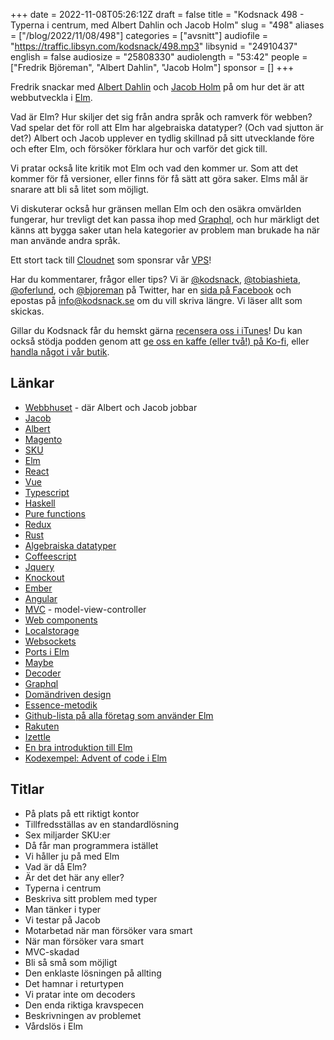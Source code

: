 +++
date = 2022-11-08T05:26:12Z
draft = false
title = "Kodsnack 498 - Typerna i centrum, med Albert Dahlin och Jacob Holm"
slug = "498"
aliases = ["/blog/2022/11/08/498"]
categories = ["avsnitt"]
audiofile = "https://traffic.libsyn.com/kodsnack/498.mp3"
libsynid = "24910437"
english = false
audiosize = "25808330"
audiolength = "53:42"
people = ["Fredrik Björeman", "Albert Dahlin", "Jacob Holm"]
sponsor = []
+++

Fredrik snackar med [Albert Dahlin](https://www.linkedin.com/in/albertdahlin/) och [Jacob Holm](https://www.linkedin.com/in/jacob-holm-902a97177/) på om hur det är att webbutveckla i [Elm](https://elm-lang.org/).

Vad är Elm? Hur skiljer det sig från andra språk och ramverk för webben? Vad spelar det för roll att Elm har algebraiska datatyper? (Och vad sjutton är det?) Albert och Jacob upplever en tydlig skillnad på sitt utvecklande före och efter Elm, och försöker förklara hur och varför det gick till.

Vi pratar också lite kritik mot Elm och vad den kommer ur. Som att det kommer för få versioner, eller finns för få sätt att göra saker. Elms mål är snarare att bli så litet som möjligt.

Vi diskuterar också hur gränsen mellan Elm och den osäkra omvärlden fungerar, hur trevligt det kan passa ihop med [Graphql](https://en.wikipedia.org/wiki/GraphQL), och hur märkligt det känns att bygga saker utan hela kategorier av problem man brukade ha när man använde andra språk.

Ett stort tack till [Cloudnet](https://www.cloudnet.se) som sponsrar vår [VPS](https://en.wikipedia.org/wiki/Virtual_private_server)!

Har du kommentarer, frågor eller tips? Vi är [@kodsnack](https://www.twitter.com/kodsnack), [@tobiashieta](https://www.twitter.com/tobiashieta), [@oferlund](https://www.twitter.com/oferlund), och [@bjoreman](https://www.twitter.com/bjoreman) på Twitter, har en [sida på Facebook](https://www.facebook.com/kodsnack) och epostas på [info@kodsnack.se](mailto:info@kodsnack.se) om du vill skriva längre. Vi läser allt som skickas.

Gillar du Kodsnack får du hemskt gärna [recensera oss i iTunes](https://itunes.apple.com/se/podcast/kodsnack/id561631498?l=en)! Du kan också stödja podden genom att <a href="https://ko-fi.com/kodsnack" rel="payment">ge oss en kaffe (eller två!) på Ko-fi</a>, eller [handla något i vår butik](https://shop.spreadshirt.se/kodsnack/).

## Länkar ##
* [Webbhuset](https://webbhuset.se/) - där Albert och Jacob jobbar
* [Jacob](https://www.linkedin.com/in/jacob-holm-902a97177/)
* [Albert](https://www.linkedin.com/in/albertdahlin/)
* [Magento](https://en.wikipedia.org/wiki/Magento)
* [SKU](https://en.wikipedia.org/wiki/Stock_keeping_unit)
* [Elm](https://elm-lang.org/)
* [React](https://en.wikipedia.org/wiki/React_%28JavaScript_library%29)
* [Vue](https://en.wikipedia.org/wiki/Vue.js)
* [Typescript](https://en.wikipedia.org/wiki/TypeScript)
* [Haskell](https://en.wikipedia.org/wiki/Haskell)
* [Pure functions](https://en.wikipedia.org/wiki/Pure_function)
* [Redux](https://en.wikipedia.org/wiki/Redux_%28JavaScript_library%29)
* [Rust](https://en.wikipedia.org/wiki/Rust_%28programming_language%29)
* [Algebraiska datatyper](https://en.wikipedia.org/wiki/Algebraic_data_type)
* [Coffeescript](https://en.wikipedia.org/wiki/CoffeeScript)
* [Jquery](https://jquery.com/)
* [Knockout](https://knockoutjs.com/)
* [Ember](https://emberjs.com/)
* [Angular](https://en.wikipedia.org/wiki/Angular_%28web_framework%29)
* [MVC](https://en.wikipedia.org/wiki/Model%E2%80%93view%E2%80%93controller) - model-view-controller
* [Web components](https://en.wikipedia.org/wiki/Web_Components)
* [Localstorage](https://developer.mozilla.org/en-US/docs/Web/API/Web_Storage_API)
* [Websockets](https://developer.mozilla.org/en-US/docs/Glossary/WebSockets)
* [Ports i Elm](https://guide.elm-lang.org/interop/ports.html)
* [Maybe](https://guide.elm-lang.org/error_handling/maybe.html)
* [Decoder](https://guide.elm-lang.org/effects/json.html#json-decoders)
* [Graphql](https://en.wikipedia.org/wiki/GraphQL)
* [Domändriven design](https://en.wikipedia.org/wiki/Domain-driven_design)
* [Essence-metodik](https://www.omg.org/hot-topics/essence.htm)
* [Github-lista på alla företag som använder Elm](https://github.com/jah2488/elm-companies)
* [Rakuten](https://en.wikipedia.org/wiki/Rakuten)
* [Izettle](https://en.wikipedia.org/wiki/Zettle)
* [En bra introduktion till Elm](https://elmprogramming.com/)
* [Kodexempel: Advent of code i Elm](https://github.com/albertdahlin/elm-advent-of-code)


## Titlar ##
* På plats på ett riktigt kontor
* Tillfredsställas av en standardlösning
* Sex miljarder SKU:er
* Då får man programmera istället
* Vi håller ju på med Elm
* Vad är då Elm?
* Är det det här any eller?
* Typerna i centrum
* Beskriva sitt problem med typer
* Man tänker i typer
* Vi testar på Jacob
* Motarbetad när man försöker vara smart
* När man försöker vara smart
* MVC-skadad
* Bli så små som möjligt
* Den enklaste lösningen på allting
* Det hamnar i returtypen
* Vi pratar inte om decoders
* Den enda riktiga kravspecen
* Beskrivningen av problemet
* Vårdslös i Elm
